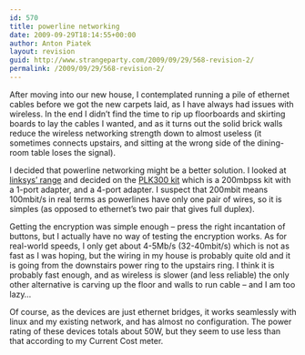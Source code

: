 ```yaml
---
id: 570
title: powerline networking
date: 2009-09-29T18:14:55+00:00
author: Anton Piatek
layout: revision
guid: http://www.strangeparty.com/2009/09/29/568-revision-2/
permalink: /2009/09/29/568-revision-2/
---
```

After moving into our new house, I contemplated running a pile of ethernet cables before we got the new carpets laid, as I have always had issues with wireless. In the end I didn&#8217;t find the time to rip up floorboards and skirting boards to lay the cables I wanted, and as it turns out the solid brick walls reduce the wireless networking strength down to almost useless (it sometimes connects upstairs, and sitting at the wrong side of the dining-room table loses the signal).

I decided that powerline networking might be a better solution. I looked at [linksys&#8217; range](http://www.linksysbycisco.com/UK/en/products/PowerLine) and decided on the [PLK300 kit](http://www.linksysbycisco.com/UK/en/products/PLK300) which is a 200mbpss kit with a 1-port adapter, and a 4-port adapter. I suspect that 200mbit means 100mbit/s in real terms as powerlines have only one pair of wires, so it is simples (as opposed to ethernet&#8217;s two pair that gives full duplex).

Getting the encryption was simple enough &#8211; press the right incantation of buttons, but I actually have no way of testing the encryption works. As for real-world speeds, I only get about 4-5Mb/s (32-40mbit/s) which is not as fast as I was hoping, but the wiring in my house is probably quite old and it is going from the downstairs power ring to the upstairs ring. I think it is probably fast enough, and as wireless is slower (and less reliable) the only other alternative is carving up the floor and walls to run cable &#8211; and I am too lazy&#8230;

Of course, as the devices are just ethernet bridges, it works seamlessly with linux and my existing network, and has almost no configuration. The power rating of these devices totals about 50W, but they seem to use less than that according to my Current Cost meter.